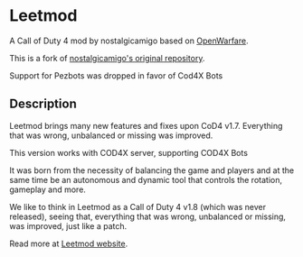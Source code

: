 Leetmod
=======

A Call of Duty 4 mod by nostalgicamigo based on [OpenWarfare](http://openwarfaremod.com/).

This is a fork of [nostalgicamigo's original repository](http://sourceforge.net/projects/leetmod/).

Support for Pezbots was dropped in favor of Cod4X Bots

Description
-----------

Leetmod brings many new features and fixes upon CoD4 v1.7. Everything that was wrong, unbalanced or missing was improved.

This version works with COD4X server, supporting COD4X Bots

It was born from the necessity of balancing the game and players and at the same time be an autonomous and dynamic tool that controls the rotation, gameplay and more.

We like to think in Leetmod as a Call of Duty 4 v1.8 (which was never released), seeing that, everything that was wrong, unbalanced or missing, was improved, just like a patch.

Read more at [Leetmod website](http://www.leetmod.pt.am/).
